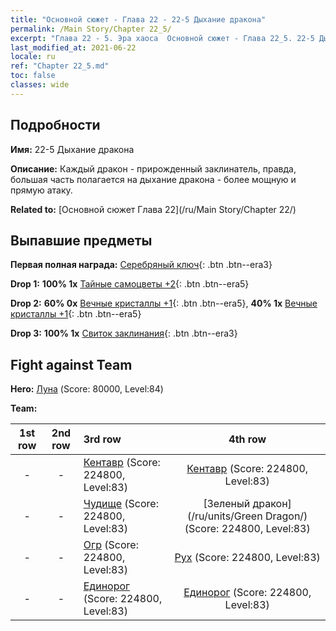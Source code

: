 ```yaml
---
title: "Основной сюжет - Глава 22 - 22-5 Дыхание дракона"
permalink: /Main Story/Chapter 22_5/
excerpt: "Глава 22 - 5. Эра хаоса  Основной сюжет - Глава 22_5. 22-5 Дыхание дракона"
last_modified_at: 2021-06-22
locale: ru
ref: "Chapter 22_5.md"
toc: false
classes: wide
---
```


## Подробности

 **Имя:** 22-5 Дыхание дракона

 **Описание:** Каждый дракон - прирожденный заклинатель, правда, большая часть полагается на дыхание дракона - более мощную и прямую атаку.

 **Related to:** [Основной сюжет Глава 22](/ru/Main Story/Chapter 22/)

## Выпавшие предметы

 **Первая полная награда:** [Серебряный ключ](/ItemsRU/con_693/){: .btn .btn--era3}

 **Drop 1:** **100% 1x** [Тайные самоцветы +2](/ItemsRU/mat_79/){: .btn .btn--era5}

 **Drop 2:** **60% 0x** [Вечные кристаллы +1](/ItemsRU/mat_73/){: .btn .btn--era5}, **40% 1x** [Вечные кристаллы +1](/ItemsRU/mat_73/){: .btn .btn--era5}

 **Drop 3:** **100% 1x** [Свиток заклинания](/ItemsRU/con_694/){: .btn .btn--era3}


## Fight against Team
 **Hero:** [Луна](/ru/heroes/Luna/) (Score: 80000, Level:84)

 **Team:**


  | 1st row | 2nd row | 3rd row | 4th row |
  |:----:|:----:|:----|:----:|
  | - | - | [Кентавр](/ru/units/Centaur/) (Score: 224800, Level:83)  | [Кентавр](/ru/units/Centaur/) (Score: 224800, Level:83)  |
  | - | - | [Чудище](/ru/units/Behemoth/) (Score: 224800, Level:83)  | [Зеленый дракон](/ru/units/Green Dragon/) (Score: 224800, Level:83)  |
  | - | - | [Огр](/ru/units/Ogre/) (Score: 224800, Level:83)  | [Рух](/ru/units/Roc/) (Score: 224800, Level:83)  |
  | - | - | [Единорог](/ru/units/Unicorn/) (Score: 224800, Level:83)  | [Единорог](/ru/units/Unicorn/) (Score: 224800, Level:83)  |


